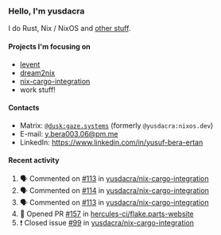 ### Hello, I'm yusdacra

I do Rust, Nix / NixOS and [other stuff](https://gaze.systems/).

#### Projects I'm focusing on

- [levent](https://github.com/yusdacra/levent)
- [dream2nix](https://github.com/nix-community/dream2nix)
- [nix-cargo-integration](https://github.com/yusdacra/nix-cargo-integration)
- work stuff!

#### Contacts

- Matrix: [`@dusk:gaze.systems`](https://matrix.to/#/@dusk:gaze.systems) (formerly `@yusdacra:nixos.dev`)
- E-mail: y.bera003.06@pm.me
- LinkedIn: https://www.linkedin.com/in/yusuf-bera-ertan

#### Recent activity

<!--START_SECTION:activity-->
1. 🗣 Commented on [#113](https://github.com/yusdacra/nix-cargo-integration/issues/113) in [yusdacra/nix-cargo-integration](https://github.com/yusdacra/nix-cargo-integration)
2. 🗣 Commented on [#114](https://github.com/yusdacra/nix-cargo-integration/issues/114) in [yusdacra/nix-cargo-integration](https://github.com/yusdacra/nix-cargo-integration)
3. 🗣 Commented on [#113](https://github.com/yusdacra/nix-cargo-integration/issues/113) in [yusdacra/nix-cargo-integration](https://github.com/yusdacra/nix-cargo-integration)
4. 💪 Opened PR [#157](https://github.com/hercules-ci/flake.parts-website/pull/157) in [hercules-ci/flake.parts-website](https://github.com/hercules-ci/flake.parts-website)
5. ❗️ Closed issue [#99](https://github.com/yusdacra/nix-cargo-integration/issues/99) in [yusdacra/nix-cargo-integration](https://github.com/yusdacra/nix-cargo-integration)
<!--END_SECTION:activity-->
